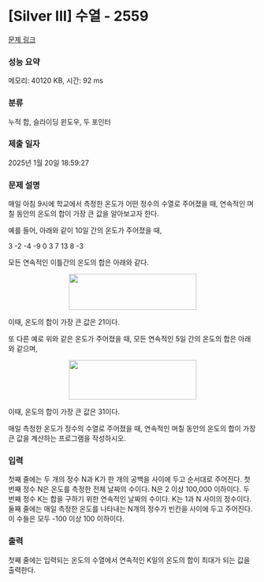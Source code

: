 # [Silver III] 수열 - 2559 

[문제 링크](https://www.acmicpc.net/problem/2559) 

### 성능 요약

메모리: 40120 KB, 시간: 92 ms

### 분류

누적 합, 슬라이딩 윈도우, 두 포인터

### 제출 일자

2025년 1월 20일 18:59:27

### 문제 설명

<p>매일 아침 9시에 학교에서 측정한 온도가 어떤 정수의 수열로 주어졌을 때, 연속적인 며칠 동안의 온도의 합이 가장 큰 값을 알아보고자 한다.</p>

<p>예를 들어, 아래와 같이 10일 간의 온도가 주어졌을 때, </p>

<p>3 -2 -4 -9 0 3 7 13 8 -3</p>

<p>모든 연속적인 이틀간의 온도의 합은 아래와 같다.</p>

<p style="text-align: center;"><img alt="" src="https://upload.acmicpc.net/563b6bfd-12ff-4275-a869-90fdd43b6deb/-/preview/" style="width: 259px; height: 73px;"></p>

<p>이때, 온도의 합이 가장 큰 값은 21이다. </p>

<p>또 다른 예로 위와 같은 온도가 주어졌을 때, 모든 연속적인 5일 간의 온도의 합은 아래와 같으며, </p>

<p style="text-align: center;"><img alt="" src="https://upload.acmicpc.net/cb8d846c-2f90-475a-8901-1fb69de87397/-/preview/" style="height: 80px; width: 259px;"></p>

<p>이때, 온도의 합이 가장 큰 값은 31이다.</p>

<p>매일 측정한 온도가 정수의 수열로 주어졌을 때, 연속적인 며칠 동안의 온도의 합이 가장 큰 값을 계산하는 프로그램을 작성하시오. </p>

### 입력 

 <p>첫째 줄에는 두 개의 정수 N과 K가 한 개의 공백을 사이에 두고 순서대로 주어진다. 첫 번째 정수 N은 온도를 측정한 전체 날짜의 수이다. N은 2 이상 100,000 이하이다. 두 번째 정수 K는 합을 구하기 위한 연속적인 날짜의 수이다. K는 1과 N 사이의 정수이다. 둘째 줄에는 매일 측정한 온도를 나타내는 N개의 정수가 빈칸을 사이에 두고 주어진다. 이 수들은 모두 -100 이상 100 이하이다. </p>

### 출력 

 <p>첫째 줄에는 입력되는 온도의 수열에서 연속적인 K일의 온도의 합이 최대가 되는 값을 출력한다.</p>


